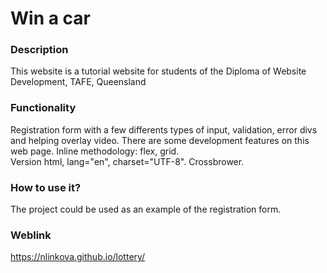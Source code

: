 # Win a car

### Description
This website is a tutorial website for students of the Diploma of Website Development, TAFE, Queensland

### Functionality
Registration form with a few differents types of input, validation, error divs and helping overlay video.
There are some development features on this web page. Inline methodology: flex, grid. 
<br>Version html, lang="en", charset="UTF-8". Crossbrower.

### How to use it?
The project could be used as an example of the registration form. 

### Weblink

https://nlinkova.github.io/lottery/


